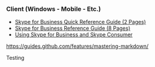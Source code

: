 ### Client (Windows - Mobile - Etc.)
* [Skype for Business Quick Reference Guide (2 Pages)](https://dev.t2mhosted.com/handouts/Quick_Reference_SfB_2015.pdf)
* [Skype for Business Reference Guide (8 Pages)](https://dev.t2mhosted.com/handouts/Reference_SfB_2015.pdf)
* [Using Skype for Business and Skype Consumer](https://dev.t2mhosted.com/handouts/Using_Skype_for_Business_and_Skype_Consumer.pdf)

https://guides.github.com/features/mastering-markdown/

Testing
